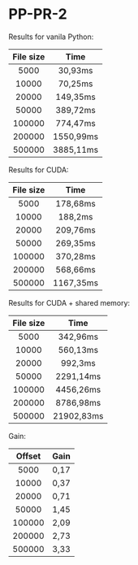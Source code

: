 # PP-PR-2

Results for vanila Python:

| File size |   Time    |
| :-------: | :-------: |
|   5000    |  30,93ms  |
|   10000   |  70,25ms  |
|   20000   | 149,35ms  |
|   50000   | 389,72ms  |
|  100000   | 774,47ms  |
|  200000   | 1550,99ms |
|  500000   | 3885,11ms |

Results for CUDA:

| File size |   Time    |
| :-------: | :-------: |
|   5000    | 178,68ms  |
|   10000   |  188,2ms  |
|   20000   | 209,76ms  |
|   50000   | 269,35ms  |
|  100000   | 370,28ms  |
|  200000   | 568,66ms  |
|  500000   | 1167,35ms |

Results for CUDA + shared memory:

| File size |    Time    |
| :-------: | :--------: |
|   5000    |  342,96ms  |
|   10000   |  560,13ms  |
|   20000   |  992,3ms   |
|   50000   | 2291,14ms  |
|  100000   | 4456,26ms  |
|  200000   | 8786,98ms  |
|  500000   | 21902,83ms |

Gain:

| Offset | Gain |
| :----: | :--: |
|  5000  | 0,17 |
| 10000  | 0,37 |
| 20000  | 0,71 |
| 50000  | 1,45 |
| 100000 | 2,09 |
| 200000 | 2,73 |
| 500000 | 3,33 |
